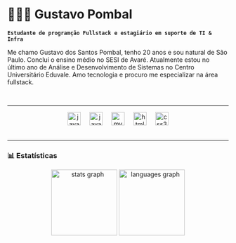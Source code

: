 # 👩🏻‍💻 Gustavo Pombal

**`Estudante de programção Fullstack e estagiário em suporte de TI & Infra`**

Me chamo Gustavo dos Santos Pombal, tenho 20 anos e sou natural de São Paulo. Concluí o ensino médio no SESI de Avaré. Atualmente estou no último ano de Análise e Desenvolvimento de Sistemas no Centro Universitário Eduvale. Amo tecnologia e procuro me especializar na área fullstack. 


<br>
<hr>

<div align="center">
  <img src="https://cdn.jsdelivr.net/gh/devicons/devicon/icons/java/java-original.svg" height="30" alt="java logo"  />
  <img width="12" />
  <img src="https://cdn.jsdelivr.net/gh/devicons/devicon/icons/javascript/javascript-original.svg" height="30" alt="javascript logo"  />
  <img width="12" />
  <img src="https://cdn.jsdelivr.net/gh/devicons/devicon/icons/mysql/mysql-original.svg" height="30" alt="mysql logo"  />
  <img width="12" />
  <img src="https://cdn.jsdelivr.net/gh/devicons/devicon/icons/html5/html5-original.svg" height="30" alt="html5 logo"  />
  <img width="12" />
  <img src="https://cdn.jsdelivr.net/gh/devicons/devicon/icons/css3/css3-original.svg" height="30" alt="css3 logo"  />
</div>

<br>
<hr>

### 📊 Estatísticas

<div align="center" >
  <img src="https://github-readme-stats.vercel.app/api?username=pombalGustavo&show_icons=true&theme=dark&hide_border=true#gh-dark-mode-only&include_all_commits=true" height="150" alt="stats graph"  />
  <img src="https://github-readme-stats.vercel.app/api/top-langs?username=pombalGUstavo&locale=en&hide_title=false&layout=compact&card_width=320&langs_count=5&theme=dark&hide_border=true" height="150" alt="languages graph"  />
</div>
